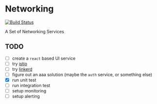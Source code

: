 # Networking

[![Build Status](https://travis-ci.com/BananaWanted/Networking.svg?branch=master)](https://travis-ci.com/BananaWanted/Networking)

A Set of Networking Services

## TODO
- [ ] create a `react` based UI service
- [ ] try [istio](https://github.com/istio/istio)
- [ ] try [linkerd](https://github.com/linkerd/linkerd)
- [ ] figure out an aaa solution (maybe the `auth` service, or something else)
- [x] run unit test
- [ ] run integration test
- [ ] setup monitoring
- [ ] setup alerting